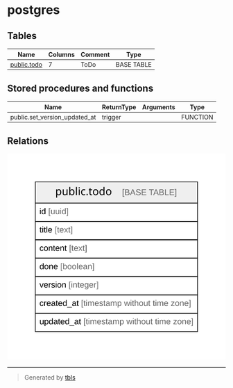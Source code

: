 # postgres

## Tables

| Name | Columns | Comment | Type |
| ---- | ------- | ------- | ---- |
| [public.todo](public.todo.md) | 7 | ToDo | BASE TABLE |

## Stored procedures and functions

| Name | ReturnType | Arguments | Type |
| ---- | ------- | ------- | ---- |
| public.set_version_updated_at | trigger |  | FUNCTION |

## Relations

![er](schema.svg)

---

> Generated by [tbls](https://github.com/k1LoW/tbls)
